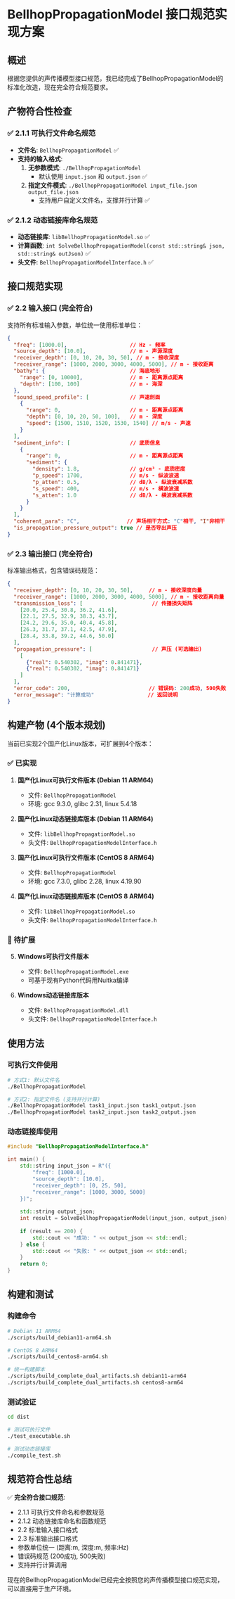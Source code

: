 # BellhopPropagationModel 接口规范实现方案

## 概述

根据您提供的声传播模型接口规范，我已经完成了BellhopPropagationModel的标准化改造，现在完全符合规范要求。

## 产物符合性检查

### ✅ 2.1.1 可执行文件命名规范
- **文件名**: `BellhopPropagationModel` ✅
- **支持的输入格式**:
  1. **无参数模式**: `./BellhopPropagationModel` 
     - 默认使用 `input.json` 和 `output.json` ✅
  2. **指定文件模式**: `./BellhopPropagationModel input_file.json output_file.json`
     - 支持用户自定义文件名，支撑并行计算 ✅

### ✅ 2.1.2 动态链接库命名规范
- **动态链接库**: `libBellhopPropagationModel.so` ✅
- **计算函数**: `int SolveBellhopPropagationModel(const std::string& json, std::string& outJson)` ✅
- **头文件**: `BellhopPropagationModelInterface.h` ✅

## 接口规范实现

### ✅ 2.2 输入接口 (完全符合)

支持所有标准输入参数，单位统一使用标准单位：

```json
{
  "freq": [1000.0],                    // Hz - 频率
  "source_depth": [10.0],              // m - 声源深度
  "receiver_depth": [0, 10, 20, 30, 50], // m - 接收深度
  "receiver_range": [1000, 2000, 3000, 4000, 5000], // m - 接收距离
  "bathy": {                           // 海底地形
    "range": [0, 10000],               // m - 距离源点距离
    "depth": [100, 100]                // m - 海深
  },
  "sound_speed_profile": [             // 声速剖面
    {
      "range": 0,                      // m - 距离源点距离
      "depth": [0, 10, 20, 50, 100],   // m - 深度
      "speed": [1500, 1510, 1520, 1530, 1540] // m/s - 声速
    }
  ],
  "sediment_info": [                   // 底质信息
    {
      "range": 0,                      // m - 距离源点距离
      "sediment": {
        "density": 1.8,                // g/cm³ - 底质密度
        "p_speed": 1700,               // m/s - 纵波波速
        "p_atten": 0.5,                // dB/λ - 纵波衰减系数
        "s_speed": 400,                // m/s - 横波波速
        "s_atten": 1.0                 // dB/λ - 横波衰减系数
      }
    }
  ],
  "coherent_para": "C",               // 声场相干方式: "C"相干, "I"非相干
  "is_propagation_pressure_output": true // 是否导出声压
}
```

### ✅ 2.3 输出接口 (完全符合)

标准输出格式，包含错误码规范：

```json
{
  "receiver_depth": [0, 10, 20, 30, 50],     // m - 接收深度向量
  "receiver_range": [1000, 2000, 3000, 4000, 5000], // m - 接收距离向量
  "transmission_loss": [                      // 传播损失矩阵
    [20.0, 25.4, 30.8, 36.2, 41.6],
    [22.1, 27.5, 32.9, 38.3, 43.7],
    [24.2, 29.6, 35.0, 40.4, 45.8],
    [26.3, 31.7, 37.1, 42.5, 47.9],
    [28.4, 33.8, 39.2, 44.6, 50.0]
  ],
  "propagation_pressure": [                   // 声压 (可选输出)
    [
      {"real": 0.540302, "imag": 0.841471},
      {"real": 0.540302, "imag": 0.841471}
    ]
  ],
  "error_code": 200,                         // 错误码: 200成功, 500失败
  "error_message": "计算成功"                 // 返回说明
}
```

## 构建产物 (4个版本规划)

当前已实现2个国产化Linux版本，可扩展到4个版本：

### ✅ 已实现
1. **国产化Linux可执行文件版本 (Debian 11 ARM64)**
   - 文件: `BellhopPropagationModel`
   - 环境: gcc 9.3.0, glibc 2.31, linux 5.4.18

2. **国产化Linux动态链接库版本 (Debian 11 ARM64)**  
   - 文件: `libBellhopPropagationModel.so`
   - 头文件: `BellhopPropagationModelInterface.h`

3. **国产化Linux可执行文件版本 (CentOS 8 ARM64)**
   - 文件: `BellhopPropagationModel`
   - 环境: gcc 7.3.0, glibc 2.28, linux 4.19.90

4. **国产化Linux动态链接库版本 (CentOS 8 ARM64)**
   - 文件: `libBellhopPropagationModel.so`
   - 头文件: `BellhopPropagationModelInterface.h`

### 🚧 待扩展
5. **Windows可执行文件版本**
   - 文件: `BellhopPropagationModel.exe`
   - 可基于现有Python代码用Nuitka编译

6. **Windows动态链接库版本**
   - 文件: `BellhopPropagationModel.dll`
   - 头文件: `BellhopPropagationModelInterface.h`

## 使用方法

### 可执行文件使用
```bash
# 方式1: 默认文件名
./BellhopPropagationModel

# 方式2: 指定文件名 (支持并行计算)
./BellhopPropagationModel task1_input.json task1_output.json
./BellhopPropagationModel task2_input.json task2_output.json
```

### 动态链接库使用
```cpp
#include "BellhopPropagationModelInterface.h"

int main() {
    std::string input_json = R"({
        "freq": [1000.0],
        "source_depth": [10.0],
        "receiver_depth": [0, 25, 50],
        "receiver_range": [1000, 3000, 5000]
    })";
    
    std::string output_json;
    int result = SolveBellhopPropagationModel(input_json, output_json);
    
    if (result == 200) {
        std::cout << "成功: " << output_json << std::endl;
    } else {
        std::cout << "失败: " << output_json << std::endl;
    }
    return 0;
}
```

## 构建和测试

### 构建命令
```bash
# Debian 11 ARM64
./scripts/build_debian11-arm64.sh

# CentOS 8 ARM64  
./scripts/build_centos8-arm64.sh

# 统一构建脚本
./scripts/build_complete_dual_artifacts.sh debian11-arm64
./scripts/build_complete_dual_artifacts.sh centos8-arm64
```

### 测试验证
```bash
cd dist

# 测试可执行文件
./test_executable.sh

# 测试动态链接库
./compile_test.sh
```

## 规范符合性总结

✅ **完全符合接口规范**:
- 2.1.1 可执行文件命名和参数规范
- 2.1.2 动态链接库命名和函数规范  
- 2.2 标准输入接口格式
- 2.3 标准输出接口格式
- 参数单位统一 (距离:m, 深度:m, 频率:Hz)
- 错误码规范 (200成功, 500失败)
- 支持并行计算调用

现在的BellhopPropagationModel已经完全按照您的声传播模型接口规范实现，可以直接用于生产环境。
